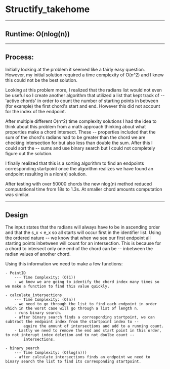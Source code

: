 # Structify_takehome

-------------------
Runtime: O(nlog(n))
-------------------

--------
Process:
--------

Initially looking at the problem it seemed like a fairly easy question. However, my initial solution required a time complexity of O(n^2) and I knew this could not be the best solution.

Looking at this problem more, I realized that the radians list would not even be useful so I create another algorithm that utilized a list that kept track of --
'active chords' in order to count the number of starting points in between (for example) the first chord's start and end. However this did not account for the index of the endpoint.

After multiple different O(n^2) time complexity solutions I had the idea to think about this problem from a math approach thinking about what properties make a chord intersect. These --
properties included that the sum of the chord's radians had to be greater than the chord we are checking intersection for but also less than double the sum. After this I could sort the --
sums and use binary search but I could not completely figure out the solution.

I finally realized that this is a sorting algorithm to find an endpoints corresponding startpoint once the algorithm realizes we have found an endpoint resulting in a nlon(n) solution.

After testing with over 50000 chords the new nlog(n) method reduced computational time from 18s to 1.3s. At smaller chord amounts computation was similar.

------
Design
------

The input states that the radians will always have to be in ascending order and that the s_x < e_x so all starts will occur first in the identifier list. Using the ordered nature --
we know that when we see our first endpoint all starting points inbetween will count for an intersection. This is because for a chord to intersect only one end of the chord can be --
inbetween the radian values of another chord. 

Using this information we need to make a few functions:

    - PointID
        --- Time Complexity: (O(1))
        - we know we are going to identify the chord index many times so we make a function to find this value quickly.

    - calculate_intersections
        --- Time Complexity: (O(n))
        - we need to go through the list to find each endpoint in order which in the worst case will go through a list of length n.
        - runs binary search.
        - after binary search finds a corresponding startpoint, we can subtract the endpoint index from the startpoint index to --
            aquire the amount of intersections and add to a running count.
        - Lastly we need to remove the end and start point in this order, to not interupt index deletion and to not doulbe count --
            intersections.

    - binary_search
        --- Time Complexity: (O(log(n)))
        - after calculate_intersections finds an endpoint we need to binary search the list to find its corresponding startpoint.
